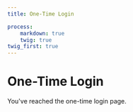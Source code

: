 ```yaml
---
title: One-Time Login

process:
    markdown: true
    twig: true
twig_first: true
---
```


# One-Time Login

You've reached the one-time login page.


